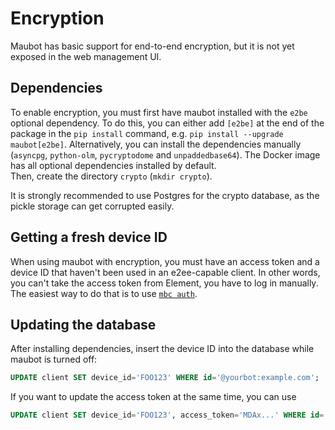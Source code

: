 # Encryption
Maubot has basic support for end-to-end encryption, but it is not yet exposed
in the web management UI.

## Dependencies
To enable encryption, you must first have maubot installed with the `e2be`
optional dependency. To do this, you can either add `[e2be]` at the end of the
package in the `pip install` command, e.g. `pip install --upgrade maubot[e2be]`.
Alternatively, you can install the dependencies manually (`asyncpg`,
`python-olm`, `pycryptodome` and `unpaddedbase64`). The Docker image has all
optional dependencies installed by default.  
Then, create the directory `crypto` (`mkdir crypto`).

It is strongly recommended to use Postgres for the crypto database, as the
pickle storage can get corrupted easily.

## Getting a fresh device ID
When using maubot with encryption, you must have an access token and a device ID
that haven't been used in an e2ee-capable client. In other words, you can't take
the access token from Element, you have to log in manually. The easiest way to
do that is to use [`mbc auth`](cli/auth.md).

## Updating the database
After installing dependencies, insert the device ID into the database while
maubot is turned off:

```sql
UPDATE client SET device_id='FOO123' WHERE id='@yourbot:example.com';
```

If you want to update the access token at the same time, you can use

```sql
UPDATE client SET device_id='FOO123', access_token='MDAx...' WHERE id='@yourbot:example.com';
```
